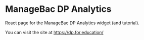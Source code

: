 # ManageBac DP Analytics

React page for the ManageBac DP Analytics widget (and tutorial).

You can visit the site at https://dp.for.education/
